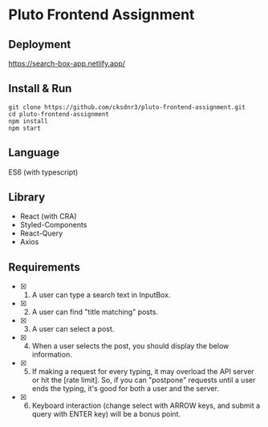 # Pluto Frontend Assignment

## Deployment

https://search-box-app.netlify.app/

## Install & Run

```shell
git clone https://github.com/cksdnr3/pluto-frontend-assignment.git
cd pluto-frontend-assignment
npm install
npm start
```

## Language

ES6 (with typescript)

## Library

- React (with CRA)
- Styled-Components
- React-Query
- Axios

## Requirements

- [x] 1. A user can type a search text in InputBox.

- [x] 2. A user can find "title matching" posts.
- [x] 3. A user can select a post.
- [x] 4. When a user selects the post, you should display the below information.
- [x] 5. If making a request for every typing, it may overload the API server or hit the [rate limit]. So, if you can "postpone" requests until a user ends the typing, it's good for both a user and the server.
- [x] 6. Keyboard interaction (change select with ARROW keys, and submit a query with ENTER key) will be a bonus point.
